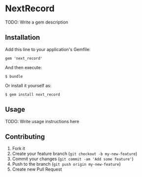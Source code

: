 # NextRecord

TODO: Write a gem description

## Installation

Add this line to your application's Gemfile:

    gem 'next_record'

And then execute:

    $ bundle

Or install it yourself as:

    $ gem install next_record

## Usage

TODO: Write usage instructions here

## Contributing

1. Fork it
2. Create your feature branch (`git checkout -b my-new-feature`)
3. Commit your changes (`git commit -am 'Add some feature'`)
4. Push to the branch (`git push origin my-new-feature`)
5. Create new Pull Request
